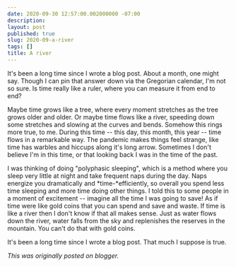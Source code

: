 ```yaml
---
date: 2020-09-30 12:57:00.002000000 -07:00
description:
layout: post
published: true
slug: 2020-09-a-river
tags: []
title: A river
---
```

It's been a long time since I wrote a blog post. About a month, one might say. Though I can pin that answer down via the Gregorian calendar, I'm not so sure. Is time really like a ruler, where you can measure it from end to end?

Maybe time grows like a tree, where every moment stretches as the tree grows older and older. Or maybe time flows like a river, speeding down some stretches and slowing at the curves and bends. Somehow this rings more true, to me. During this time -- this day, this month, this year -- time flows in a remarkable way. The pandemic makes things feel strange, like time has warbles and hiccups along it's long arrow. Sometimes I don't believe I'm in this time, or that looking back I was in the time of the past.

I was thinking of doing "polyphasic sleeping", which is a method where you sleep very little at night and take frequent naps during the day. Naps energize you dramatically and *time-*efficiently, so overall you spend less time sleeping and more time doing other things. I told this to some people in a moment of excitement -- imagine all the time I was going to save! As if time were like gold coins that you can spend and save and waste. If time is like a river then I don't know if that all makes sense. Just as water flows down the river, water falls from the sky and replenishes the reserves in the mountain. You can't do that with gold coins.

It's been a long time since I wrote a blog post. That much I suppose is true.  

*This was originally posted on blogger.*
